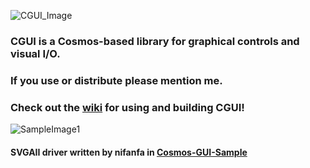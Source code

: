![CGUI_Image](http://github.ferrelltechnology.com/cgui/cgui.jpg)

### CGUI is a Cosmos-based library for graphical controls and visual I/O. 

### If you use or distribute please mention me.

### Check out the [wiki](https://github.com/sudopigeek/CGUI/wiki) for using and building CGUI!

![SampleImage1](https://github.com/sudopigeek/CGUI/blob/main/png3.png?raw=true)

#### SVGAII driver written by nifanfa in [Cosmos-GUI-Sample](https://github.com/nifanfa/Cosmos-GUI-Sample)


